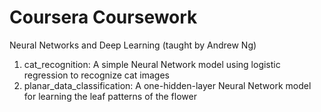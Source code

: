 # Coursera Coursework

Neural Networks and Deep Learning (taught by Andrew Ng)
1. cat_recognition: A simple Neural Network model using logistic regression to recognize cat images
2. planar_data_classification: A one-hidden-layer Neural Network model for learning the leaf patterns of the flower
